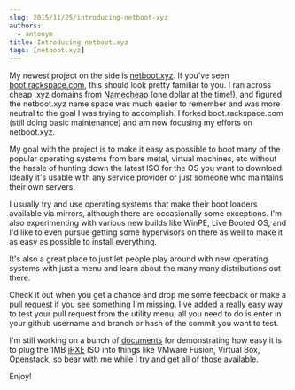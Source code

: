 ```yaml
---
slug: 2015/11/25/introducing-netboot-xyz
authors:
  - antonym
title: Introducing netboot.xyz
tags: [netboot.xyz]
---
```


My newest project on the side is [netboot.xyz](https://netboot.xyz).  If you've seen [boot.rackspace.com](http://boot.rackspace.com), this should look pretty familiar to you.  I ran across cheap .xyz domains from [Namecheap](https://www.namecheap.com) (one dollar at the time!), and figured the netboot.xyz name space was much easier to remember and was more neutral to the goal I was trying to accomplish.  I forked boot.rackspace.com (still doing basic maintenance) and am now focusing my efforts on netboot.xyz.

<!-- truncate -->

My goal with the project is to make it easy as possible to boot many of the popular operating systems from bare metal, virtual machines, etc without the hassle of hunting down the latest ISO for the OS you want to download.  Ideally it's usable with any service provider or just someone who maintains their own servers.

I usually try and use operating systems that make their boot loaders available via mirrors, although there are occasionally some exceptions.  I'm also experimenting with various new builds like WinPE, Live Booted OS, and I'd like to even pursue getting some hypervisors on there as well to make it as easy as possible to install everything.

It's also a great place to just let people play around with new operating systems with just a menu and learn about the many many distributions out there.

Check it out when you get a chance and drop me some feedback or make a pull request if you see something I'm missing.  I've added a really easy way to test your pull request from the utility menu, all you need to do is enter in your github username and branch or hash of the commit you want to test.

I'm still working on a bunch of [documents](http://cloudinitpxecom.readthedocs.org/en/latest/) for demonstrating how easy it is to plug the 1MB [iPXE](https://ipxe.org) ISO into things like VMware Fusion, Virtual Box, Openstack, so bear with me while I try and get all of those available.

Enjoy!
